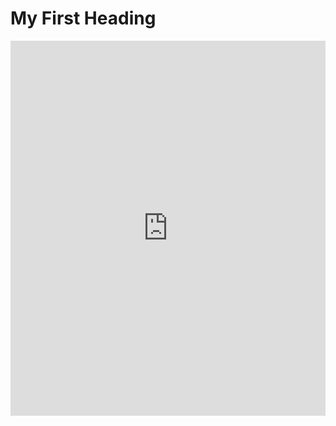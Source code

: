 
<!-- <!DOCTYPE html> -->
<html>
<body>

<h1>My First Heading</h1>


  
  <!-- <iframe src='https://view.officeapps.live.com/op/embed.aspx?src=[https://www.your_website/file_name.pptx]' width='100%' height='600px' frameborder='0'> -->
<iframe src='https://PratikSathe.github.io/CS_WF_and_SL_P.pptx]' width='100%' height='600px' frameborder='0'>
  
<p>My first paragraph. ABCD</p>

</body>
</html>
